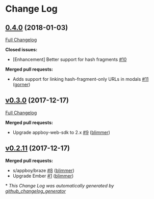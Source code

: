 # Change Log

## [0.4.0](https://github.com/blimmer/ember-braze/tree/0.4.0) (2018-01-03)
[Full Changelog](https://github.com/blimmer/ember-braze/compare/v0.3.0...0.4.0)

**Closed issues:**

- \[Enhancement\] Better support for hash fragments [\#10](https://github.com/blimmer/ember-braze/issues/10)

**Merged pull requests:**

- Adds support for linking hash-fragment-only URLs in modals [\#11](https://github.com/blimmer/ember-braze/pull/11) ([gorner](https://github.com/gorner))

## [v0.3.0](https://github.com/blimmer/ember-braze/tree/v0.3.0) (2017-12-17)
[Full Changelog](https://github.com/blimmer/ember-braze/compare/v0.2.11...v0.3.0)

**Merged pull requests:**

- Upgrade appboy-web-sdk to 2.x [\#9](https://github.com/blimmer/ember-braze/pull/9) ([blimmer](https://github.com/blimmer))

## [v0.2.11](https://github.com/blimmer/ember-braze/tree/v0.2.11) (2017-12-17)
**Merged pull requests:**

- s/appboy/braze [\#8](https://github.com/blimmer/ember-braze/pull/8) ([blimmer](https://github.com/blimmer))
- Upgrade Ember [\#1](https://github.com/blimmer/ember-braze/pull/1) ([blimmer](https://github.com/blimmer))



\* *This Change Log was automatically generated by [github_changelog_generator](https://github.com/skywinder/Github-Changelog-Generator)*